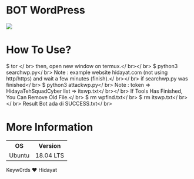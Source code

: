 
# BOT WordPress

![](https://raw.githubusercontent.com/keyw0rds/botwordpress/master/wordpress.jpg)

How To Use?
= 
$ tor </ br>
then, open new window on termux.</ br></ br>
$ python3 searchwp.py</ br>
Note : example website hidayat.com (not using http/https) and wait a few minutes (finish).</ br></ br>
if searchwp.py was finished</ br>
$ python3 attackwp.py</ br>
Note : 
token => HidayaTehSquadCyber
list => itswp.txt</ br></ br>
If Tools Has Finished, You Can Remove Old File.</ br>
$ rm wpfind.txt</ br>
$ rm itswp.txt</ br></ br>
Result Bot ada di SUCCESS.txt</ br>

More Information
= 
<table>
<tr> <th>OS</th> 
<th>Version</th> </tr>
 <tr> 
<td>Ubuntu</td> 
<td>18.04 LTS</td> 
</tr> </table>

Keyw0rds ❤ Hidayat

